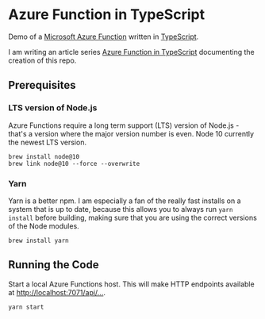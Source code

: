 # Azure Function in TypeScript

Demo of a [Microsoft Azure Function](https://docs.microsoft.com/en-us/azure/azure-functions/functions-overview) written in [TypeScript](https://www.typescriptlang.org/).

I am writing an article series [Azure Function in TypeScript](https://janaagaard.com/blog/2019-06-12-azure-functions-in-typescript) documenting the creation of this repo.

## Prerequisites

### LTS version of Node.js

Azure Functions require a long term support (LTS) version of Node.js - that's a version where the major version number is even. Node 10 currently the newest LTS version.

    brew install node@10
    brew link node@10 --force --overwrite

### Yarn

Yarn is a better npm. I am especially a fan of the really fast installs on a system that is up to date, because this allows you to always run `yarn install` before building, making sure that you are using the correct versions of the Node modules.

    brew install yarn

## Running the Code

Start a local Azure Functions host. This will make HTTP endpoints available at <http://localhost:7071/api/...>.

    yarn start
